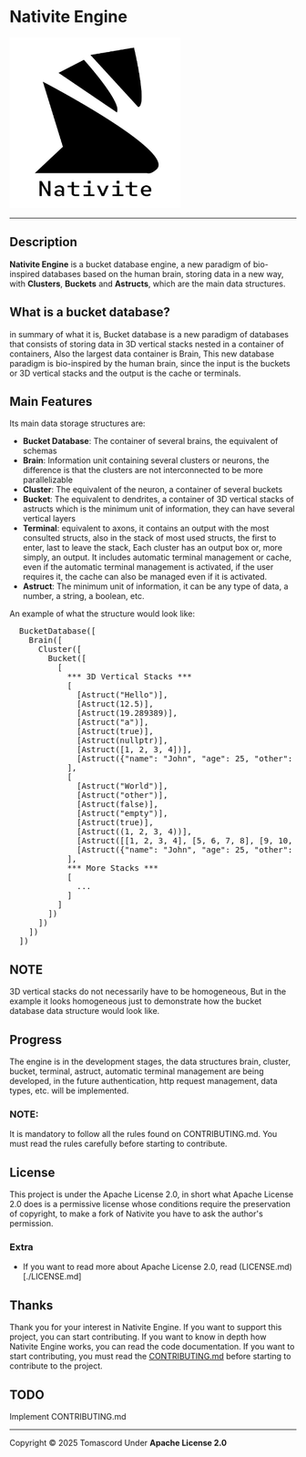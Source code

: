 # Nativite Engine

<div class="nativite-image">
  <img src="./Public/Assets/nativite-with-text.png" width="300" height="300" alt="Nativite Logo">
</div>

---

## Description

**Nativite Engine** is a bucket database engine, a new paradigm of bio-inspired databases
based on the human brain, storing data in a new way, with **Clusters**, **Buckets** and **Astructs**,
which are the main data structures.

## What is a bucket database?

in summary of what it is, Bucket database is a new paradigm of databases that 
consists of storing data in 3D vertical stacks nested in a container of containers,
Also the largest data container is Brain, This new database paradigm is bio-inspired by
the human brain, since the input is the buckets or 3D vertical stacks and the output is
the cache or terminals.

## Main Features

Its main data storage structures are:

- **Bucket Database**: The container of several brains, the equivalent of schemas 
- **Brain**: Information unit containing several clusters or neurons, the difference is
             that the clusters are not interconnected to be more parallelizable
- **Cluster**: The equivalent of the neuron, a container of several buckets
- **Bucket**: The equivalent to dendrites, a container of 3D vertical stacks of astructs which is the minimum
              unit of information,
              they can have several vertical layers
- **Terminal**: equivalent to axons, it contains an output with the most consulted structs,
                also in the stack of most used structs, the first to enter,
                last to leave the stack, Each cluster has an output box or, more simply,
                an output. It includes automatic terminal management or cache, even if the
                automatic terminal management is activated, if the user requires it, the cache
                can also be managed even if it is activated.
- **Astruct**: The minimum unit of information, it can be any type of data, a number,
               a string, a boolean, etc.

An example of what the structure would look like:

<pre>
  BucketDatabase([
    Brain([
      Cluster([
        Bucket([
          [
            *** 3D Vertical Stacks ***
            [   
              [Astruct("Hello")],
              [Astruct(12.5)],
              [Astruct(19.289389)],
              [Astruct("a")],
              [Astruct(true)],
              [Astruct(nullptr)],
              [Astruct([1, 2, 3, 4])],
              [Astruct({"name": "John", "age": 25, "other": {...}})]
            ],
            [   
              [Astruct("World")],
              [Astruct("other")],
              [Astruct(false)],
              [Astruct("empty")],
              [Astruct(true)],
              [Astruct((1, 2, 3, 4))],
              [Astruct([[1, 2, 3, 4], [5, 6, 7, 8], [9, 10, 11, 12], [13, 14, 15, 16]])],
              [Astruct({"name": "John", "age": 25, "other": {...}})]
            ],
            *** More Stacks ***
            [
              ...
            ]
          ]
        ])
      ])
    ])
  ])
</pre>

## NOTE
3D vertical stacks do not necessarily have to be homogeneous, But in the example it
looks homogeneous just to demonstrate how the bucket database data structure
would look like.

## Progress

The engine is in the development stages, the data structures brain, cluster, bucket, terminal,
astruct, automatic terminal management are being developed, in the future authentication, http 
request management, data types, etc. will be implemented.

### NOTE:
It is mandatory to follow all the rules found on CONTRIBUTING.md. 
You must read the rules carefully before starting to contribute.

## License

This project is under the Apache License 2.0, in short what Apache License 2.0
does is a permissive license whose conditions require the preservation of copyright,
to make a fork of Nativite you have to ask the author's permission.

### Extra
- If you want to read more about Apache License 2.0, read (LICENSE.md)[./LICENSE.md]

## Thanks

Thank you for your interest in Nativite Engine. If you want to support this project, you can start contributing. If you want to know in depth how Nativite Engine works, you can read the code documentation. If you want to start contributing, you must read the [CONTRIBUTING.md](./CONTRIBUTING.md) before starting to contribute to the project.

## TODO
Implement CONTRIBUTING.md

---

Copyright © 2025 Tomascord
Under **Apache License 2.0**